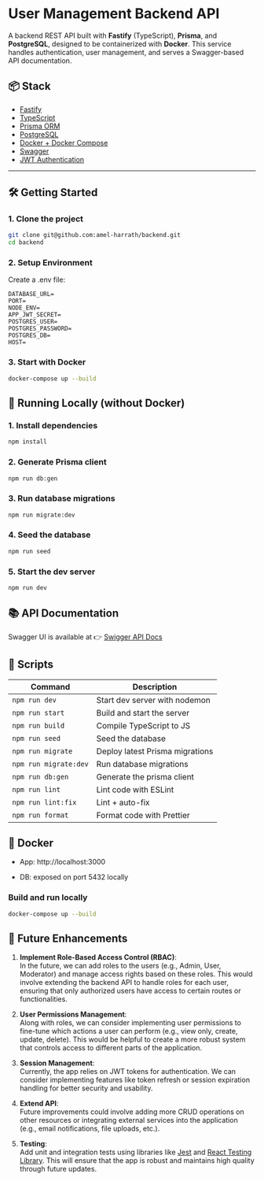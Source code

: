 # User Management Backend API

A backend REST API built with **Fastify** (TypeScript), **Prisma**, and **PostgreSQL**, designed to be containerized with **Docker**. This service handles authentication, user management, and serves a Swagger-based API documentation.

## 📦 Stack

- [Fastify](https://fastify.dev/)
- [TypeScript](https://www.typescriptlang.org/)
- [Prisma ORM](https://www.prisma.io/)
- [PostgreSQL](https://www.postgresql.org/)
- [Docker + Docker Compose](https://docs.docker.com/compose/)
- [Swagger](https://swagger.io/)
- [JWT Authentication](https://jwt.io/)

---

## 🛠️ Getting Started

### 1. Clone the project

```bash
git clone git@github.com:amel-harrath/backend.git
cd backend
```

### 2. Setup Environment

Create a .env file:

```
DATABASE_URL=
PORT=
NODE_ENV=
APP_JWT_SECRET=
POSTGRES_USER=
POSTGRES_PASSWORD=
POSTGRES_DB=
HOST=
```

### 3. Start with Docker

```bash
docker-compose up --build
```

## 🧪 Running Locally (without Docker)

### 1. Install dependencies

```bash
npm install
```

### 2. Generate Prisma client

```bash
npm run db:gen
```

### 3. Run database migrations

```bash
npm run migrate:dev
```

### 4. Seed the database

```bash
npm run seed
```

### 5. Start the dev server

```bash
npm run dev
```

## 📚 API Documentation

Swagger UI is available at 👉 [Swigger API Docs](http://localhost:3000/docs)

## 🚀 Scripts

| Command               | Description                     |
| --------------------- | ------------------------------- |
| `npm run dev`         | Start dev server with nodemon   |
| `npm run start`       | Build and start the server      |
| `npm run build`       | Compile TypeScript to JS        |
| `npm run seed`        | Seed the database               |
| `npm run migrate`     | Deploy latest Prisma migrations |
| `npm run migrate:dev` | Run database migrations         |
| `npm run db:gen`      | Generate the prisma client      |
| `npm run lint`        | Lint code with ESLint           |
| `npm run lint:fix`    | Lint + auto-fix                 |
| `npm run format`      | Format code with Prettier       |

## 🐳 Docker

- App: http://localhost:3000

- DB: exposed on port 5432 locally

### Build and run locally

```bash
docker-compose up --build
```

## 🧱 Future Enhancements

1. **Implement Role-Based Access Control (RBAC)**:  
   In the future, we can add roles to the users (e.g., Admin, User, Moderator) and manage access rights based on these roles. This would involve extending the backend API to handle roles for each user, ensuring that only authorized users have access to certain routes or functionalities.

2. **User Permissions Management**:  
   Along with roles, we can consider implementing user permissions to fine-tune which actions a user can perform (e.g., view only, create, update, delete). This would be helpful to create a more robust system that controls access to different parts of the application.

3. **Session Management**:  
   Currently, the app relies on JWT tokens for authentication. We can consider implementing features like token refresh or session expiration handling for better security and usability.

4. **Extend API**:  
   Future improvements could involve adding more CRUD operations on other resources or integrating external services into the application (e.g., email notifications, file uploads, etc.).

5. **Testing**:  
   Add unit and integration tests using libraries like [Jest](https://jestjs.io/) and [React Testing Library](https://testing-library.com/docs/react-testing-library/intro/). This will ensure that the app is robust and maintains high quality through future updates.
